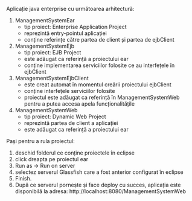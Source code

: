 Aplicație java enterprise cu următoarea arhitectură:
1. ManagementSystemEar
	- tip proiect: Enterprise Application Project
	- reprezintă entry-pointul aplicației
	- conține referințe către partea de client și partea de ejbClient
2. ManagementSystemEjb
	- tip proiect: EJB Project
	- este adăugat ca referință a proiectului ear
	- conține implementarea serviciilor folosite ce au interfețele în ejbClient
3. ManagementSystemEjbClient
	- este creat automat în momentul creării proiectului ejbClient
	- conține interfețele serviciilor folosite
	- proiectul este adăugat ca referință în ManagementSystemWeb pentru a putea
	accesa apela funcționalitățile
4. ManagementSystemWeb
	- tip proiect: Dynamic Web Project
	- reprezintă partea de client a aplicației
	- este adăugat ca referință a proiectului ear
	
Pași pentru a rula proiectul:
1. deschid folderul ce conține proiectele în eclipse
2. click dreapta pe proiectul ear
3. Run as -> Run on server
4. selectez serverul Glassfish care a fost anterior configurat în eclipse
5. Finish.
6. După ce serverul pornește și face deploy cu succes, aplicația este disponibilă
la adresa: http://localhost:8080/ManagementSystemWeb